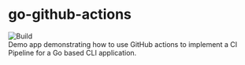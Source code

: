 # go-github-actions
![Build](https://github.com/Yirgacheffe/go-github-actions/actions/workflows/build/badge.svg)
<br>
Demo app demonstrating how to use GitHub actions to implement a CI Pipeline for a Go based CLI application.
